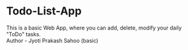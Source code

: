 # Todo-List-App
This is a basic Web App, where you can add, delete, modify your daily "ToDo" tasks.
<br>
Author - Jyoti Prakash Sahoo (basic)
